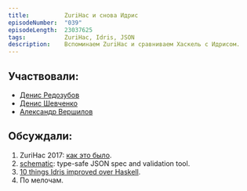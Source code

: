 ```yaml
---
title:          ZuriHac и снова Идрис
episodeNumber:  "039"
episodeLength:  23037625
tags:           ZuriHac, Idris, JSON
description:    Вспоминаем ZuriHac и сравниваем Хаскель с Идрисом.
---
```


## Участвовали:

* [Денис Редозубов](https://twitter.com/rufuse)
* [Денис Шевченко](https://dshevchenko.biz/)
* [Александр Вершилов](https://qnikst.github.io/)

## Обсуждали:

1. ZuriHac 2017: [как это было](https://zurihac.info/).
2. [schematic](https://github.com/typeable/schematic): type-safe JSON spec and validation tool.
3. [10 things Idris improved over Haskell](https://deque.blog/2017/06/14/10-things-idris-improved-over-haskell/).
4. По мелочам.
